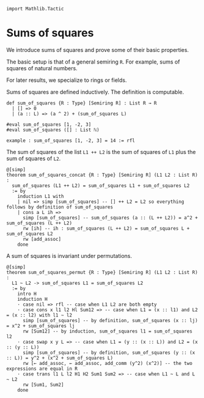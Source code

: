 ```lean
import Mathlib.Tactic
```

# Sums of squares

We introduce sums of squares and prove some of their basic properties.

The basic setup is that of a general semiring `R`. For example, sums of squares of natural numbers.

For later results, we specialize to rings or fields.

Sums of squares are defined inductively. The definition is computable.

```lean
def sum_of_squares {R : Type} [Semiring R] : List R → R
  | [] => 0
  | (a :: L) => (a ^ 2) + (sum_of_squares L)

#eval sum_of_squares [1, -2, 3]
#eval sum_of_squares ([] : List ℕ)

example : sum_of_squares [1, -2, 3] = 14 := rfl
```

The sum of squares of the list `L1 ++ L2` is the sum of squares of `L1` plus the sum of squares of `L2`.

```lean
@[simp] 
theorem sum_of_squares_concat {R : Type} [Semiring R] (L1 L2 : List R) : 
  sum_of_squares (L1 ++ L2) = sum_of_squares L1 + sum_of_squares L2 
  := by
    induction L1 with
    | nil => simp [sum_of_squares] -- [] ++ L2 = L2 so everything follows by definition of sum_of_squares
    | cons a L ih => 
      simp [sum_of_squares] -- sum_of_squares (a :: (L ++ L2)) = a^2 + sum_of_squares (L ++ L2)
      rw [ih] -- ih : sum_of_squares (L ++ L2) = sum_of_squares L + sum_of_squares L2
      rw [add_assoc] 
    done
```

A sum of squares is invariant under permutations.

```lean
@[simp] 
theorem sum_of_squares_permut {R : Type} [Semiring R] (L1 L2 : List R) : 
  L1 ~ L2 -> sum_of_squares L1 = sum_of_squares L2 
  := by
    intro H
    induction H
    · case nil => rfl -- case when L1 L2 are both empty
    · case cons x l1 l2 Hl Sum12 => -- case when L1 = (x :: l1) and L2 = (x :: l2) with l1 ~ l2
      simp [sum_of_squares] -- by definition, sum_of_squares (x :: lj) = x^2 + sum_of_squares lj
      rw [Sum12] -- by induction, sum_of_squares l1 = sum_of_squares l2
    · case swap x y L => -- case when L1 = (y :: (x :: L)) and L2 = (x :: (y :: L))
      simp [sum_of_squares] -- by definition, sum_of_squares (y :: (x :: L)) = y^2 + (x^2 + sum_of_squares L)
      rw [← add_assoc, ← add_assoc, add_comm (y^2) (x^2)] -- the two expressions are equal in R
    · case trans l1 L l2 H1 H2 Sum1 Sum2 => -- case when L1 ~ L and L ~ L2
      rw [Sum1, Sum2]
    done
```
